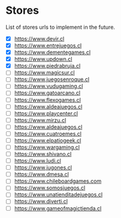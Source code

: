 # Stores

List of stores urls to implement in the future.

- [x] https://www.devir.cl
- [x] https://www.entrejuegos.cl
- [x] https://www.dementegames.cl
- [x] https://www.updown.cl
- [x] https://www.piedrabruja.cl
- [ ] https://www.magicsur.cl
- [ ] https://www.juegosenroque.cl
- [ ] https://www.vudugaming.cl
- [ ] https://www.gatoarcano.cl
- [ ] https://www.flexogames.cl
- [ ] https://www.aldeajuegos.cl
- [ ] https://www.playcenter.cl
- [ ] https://www.mirzu.cl
- [ ] https://www.aldeajuegos.cl
- [ ] https://www.cuatroemes.cl
- [ ] https://www.elpatiogeek.cl
- [ ] https://www.wargaming.cl
- [ ] https://www.shivano.cl
- [ ] https://www.ludi.cl
- [ ] https://www.jugones.cl
- [ ] https://www.dmesa.cl
- [ ] https://www.chileboardgames.com
- [ ] https://www.somosjuegos.cl
- [ ] https://www.unatienditadejuegos.cl
- [ ] https://www.diverti.cl
- [ ] https://www.gameofmagictienda.cl

